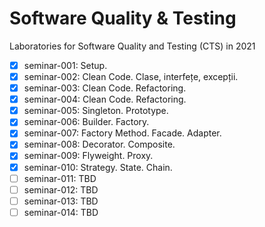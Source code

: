 # Software Quality & Testing
Laboratories for Software Quality and Testing (CTS) in 2021


- [x] seminar-001: Setup.
- [x] seminar-002: Clean Code. Clase, interfețe, excepții.
- [x] seminar-003: Clean Code. Refactoring.
- [x] seminar-004: Clean Code. Refactoring.
- [x] seminar-005: Singleton. Prototype.
- [x] seminar-006: Builder. Factory.
- [x] seminar-007: Factory Method. Facade. Adapter.
- [x] seminar-008: Decorator. Composite.
- [x] seminar-009: Flyweight. Proxy.
- [x] seminar-010: Strategy. State. Chain.
- [ ] seminar-011: TBD
- [ ] seminar-012: TBD
- [ ] seminar-013: TBD
- [ ] seminar-014: TBD
